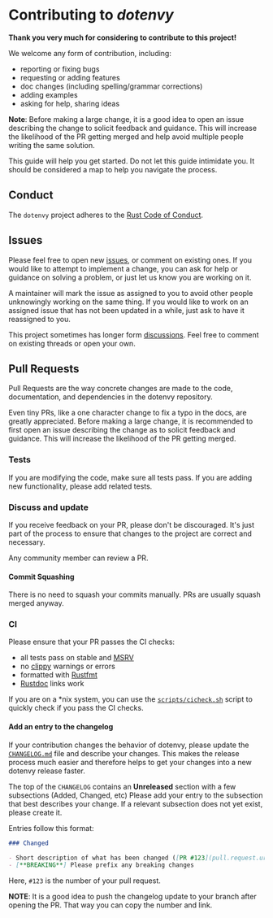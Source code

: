 # Contributing to _dotenvy_

**Thank you very much for considering to contribute to this project!**

We welcome any form of contribution, including:

- reporting or fixing bugs
- requesting or adding features
- doc changes (including spelling/grammar corrections)
- adding examples
- asking for help, sharing ideas

**Note**: Before making a large change, it is a good idea to open an issue
describing the change to solicit feedback and guidance. This will increase the
likelihood of the PR getting merged and help avoid multiple people writing the
same solution.

This guide will help you get started. Do not let this guide intimidate you. It
should be considered a map to help you navigate the process.

## Conduct

The `dotenvy` project adheres to the [Rust Code of
Conduct](https://www.rust-lang.org/policies/code-of-conduct).

## Issues

Please feel free to open new [issues](https://github.com/allan2/dotenvy/issues),
or comment on existing ones. If you would like to attempt
to implement a change, you can ask for help or guidance on solving a problem, or
just let us know you are working on it.

A maintainer will mark the issue as assigned to you to avoid other people
unknowingly working on the same thing. If you would like to work on an assigned issue that has not been updated in a while, just ask to have it reassigned to you.

This project sometimes has longer form
[discussions](https://github.com/allan2/dotenvy/discussions). Feel free to
comment on existing threads or open your own.

## Pull Requests

Pull Requests are the way concrete changes are made to the code, documentation,
and dependencies in the dotenvy repository.

Even tiny PRs, like a one character change to fix a typo in the docs, are greatly appreciated. Before making a large change, it is recommended to first open an issue describing the change as to solicit
feedback and guidance. This will increase the likelihood of the PR getting
merged.

### Tests

If you are modifying the code, make sure all tests pass. If you are adding new functionality, please add related tests.

### Discuss and update 

If you receive feedback on your PR, please don't be discouraged. It's just part of the process to ensure that changes to the project are correct and necessary.

Any community member can review a PR.

#### Commit Squashing

There is no need to squash your commits manually. PRs are usually squash merged anyway.

### CI

Please ensure that your PR passes the CI checks:

- all tests pass on stable and [MSRV]
- no [clippy](https://github.com/rust-lang/rust-clippy) warnings or errors
- formatted with [Rustfmt](https://github.com/rust-lang/rustfmt)
- [Rustdoc](https://doc.rust-lang.org/rustdoc/write-documentation/linking-to-items-by-name.html)
  links work

If you are on a *nix system, you can use the [`scripts/cicheck.sh`](scripts/cicheck.sh) script to quickly check if you pass the CI checks.

#### Add an entry to the changelog

If your contribution changes the behavior of dotenvy, please update the
[`CHANGELOG.md`](CHANGELOG.md) file and describe your changes. This makes the
release process much easier and therefore helps to get your changes into a new
dotenvy release faster.

The top of the `CHANGELOG` contains an **Unreleased** section with a few
subsections (Added, Changed, etc) Please add your entry to the subsection
that best describes your change. If a relevant subsection does not yet exist, please
create it.

Entries follow this format:

```md
### Changed

- Short description of what has been changed ([PR #123](pull.request.url)) by [username](github.profile.url)
- [**BREAKING**] Please prefix any breaking changes
```

Here, `#123` is the number of your pull request.

**NOTE**: It is a good idea to push the
changelog update to your branch after opening the PR. That way you can copy the number and link.

[MSRV]: README.md#minimum-supported-rust-version
